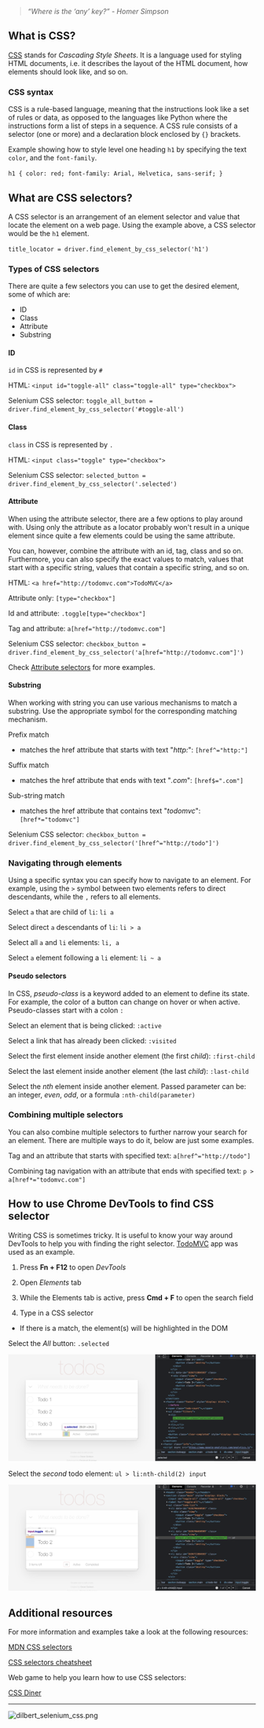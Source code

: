 > *“Where is the ‘any’ key?” - Homer Simpson*


## What is CSS?
[CSS](https://developer.mozilla.org/en-US/docs/Learn/CSS/First_steps/What_is_CSS) stands for _Cascading Style Sheets_. It is a language used for styling HTML documents, i.e. it describes the layout of the HTML document, how elements should look like, and so on.


### CSS syntax

CSS is a rule-based language, meaning that the instructions look like a set of rules or data, as opposed to the languages like Python where the instructions form a list of steps in a sequence.
A CSS rule consists of a selector (one or more) and a declaration block enclosed by `{}` brackets.

Example showing how to style level one heading `h1` by specifying the text `color`, and the `font-family`.

`
h1 {
    color: red;
    font-family: Arial, Helvetica, sans-serif;
}
`

## What are CSS selectors?

A CSS selector is an arrangement of an element selector and value that locate the element on a web page. 
Using the example above, a CSS selector would be the `h1` element. 

`title_locator = driver.find_element_by_css_selector('h1')`


### Types of CSS selectors

There are quite a few selectors you can use to get the desired element, some of which are:

- ID
- Class
- Attribute
- Substring


#### ID

`id` in CSS is represented by `#`

HTML: `<input id="toggle-all" class="toggle-all" type="checkbox">`


Selenium CSS selector: `toggle_all_button = driver.find_element_by_css_selector('#toggle-all')`


#### Class

`class` in CSS is represented by `.`

HTML: `<input class="toggle" type="checkbox">`

Selenium CSS selector: `selected_button = driver.find_element_by_css_selector('.selected')`


#### Attribute

When using the attribute selector, there are a few options to play around with.
Using only the attribute as a locator probably won't result in a unique element since quite a few elements could be using the same attribute.

You can, however, combine the attribute with an  id, tag, class and so on. 
Furthermore, you can also specify the exact values to match, values that start with a specific string, values that contain a specific string, and so on.

HTML: `<a href="http://todomvc.com">TodoMVC</a>`

Attribute only: `[type="checkbox"]`

Id and attribute: `.toggle[type="checkbox"]`

Tag and attribute: `a[href="http://todomvc.com"]`

Selenium CSS selector: `checkbox_button = driver.find_element_by_css_selector('a[href="http://todomvc.com"]')`


Check [Attribute selectors](https://developer.mozilla.org/en-US/docs/Web/CSS/Attribute_selectors) for more examples.

#### Substring

When working with string you can use various mechanisms to match a substring.
Use the appropriate symbol for the corresponding matching mechanism.

Prefix match
- matches the href attribute that starts with text "_http:_": `[href^="http:"]`

Suffix match
- matches the href attribute that ends with text "_.com_": `[href$=".com"]`

Sub-string match
- matches the href attribute that contains text "_todomvc_": `[href*="todomvc"]`

Selenium CSS selector: `checkbox_button = driver.find_element_by_css_selector('[href^="http://todo"]')`

### Navigating through elements

Using a specific syntax you can specify how to navigate to an element.
For example, using the `>` symbol between two elements refers to direct descendants, while the `,` refers to all elements.

Select `a` that are child of `li`: `li a`

Select direct `a` descendants of `li`: `li > a`

Select all `a` and `li` elements: `li, a`

Select `a` element following a `li` element: `li ~ a`

#### Pseudo selectors

In CSS, _pseudo-class_ is a keyword added to an element to define its state. For example, the color of a button can change on hover or when active. 
Pseudo-classes start with a colon `:`

Select an element that is being clicked: `:active`

Select a link that has already been clicked: `:visited`

Select the first element inside another element (the first _child_): `:first-child`

Select the last element inside another element (the last _child_): `:last-child`

Select the _nth_ element inside another element. Passed parameter can be: an integer, _even_, _odd_, or a formula `:nth-child(parameter)` 


### Combining multiple selectors

You can also combine multiple selectors to further narrow your search for an element.
There are multiple ways to do it, below are just some examples.

Tag and an attribute that starts with specified text: `a[href^="http://todo"]`

Combining tag navigation with an attribute that ends with specified text: `p > a[href*="todomvc.com"]`


## How to use Chrome DevTools to find CSS selector

Writing CSS is sometimes tricky. It is useful to know your way around DevTools to help you with finding the right selector. 
[TodoMVC](https://todomvc.com/examples/vanillajs/) app was used as an example.

1. Press **Fn + F12** to open _DevTools_

2. Open _Elements_ tab

3. While the Elements tab is active, press **Cmd + F** to open the search field

4. Type in a CSS selector 
 - If there is a match, the element(s) will be highlighted in the DOM
 
Select the _All_ button: `.selected`

![selenium_locators_CSS_devtools_1.png](/img/selenium_locators_css_devtools_1.png)

Select the _second_ todo element: `ul > li:nth-child(2) input`

![selenium_locators_CSS_devtools_2.png](/img/selenium_locators_css_devtools_2.png)



## Additional resources

For more information and examples take a look at the following resources:

[MDN CSS selectors](https://developer.mozilla.org/en-US/docs/Learn/CSS/Building_blocks/Selectors)

[CSS selectors cheatsheet](https://dev.to/dawnind/css3-selectors-cheat-sheet-6dk)

Web game to help you learn how to use CSS selectors:

[CSS Diner](https://flukeout.github.io/)

---


![dilbert_selenium_css.png](/img/dilbert_selenium_css.png)
